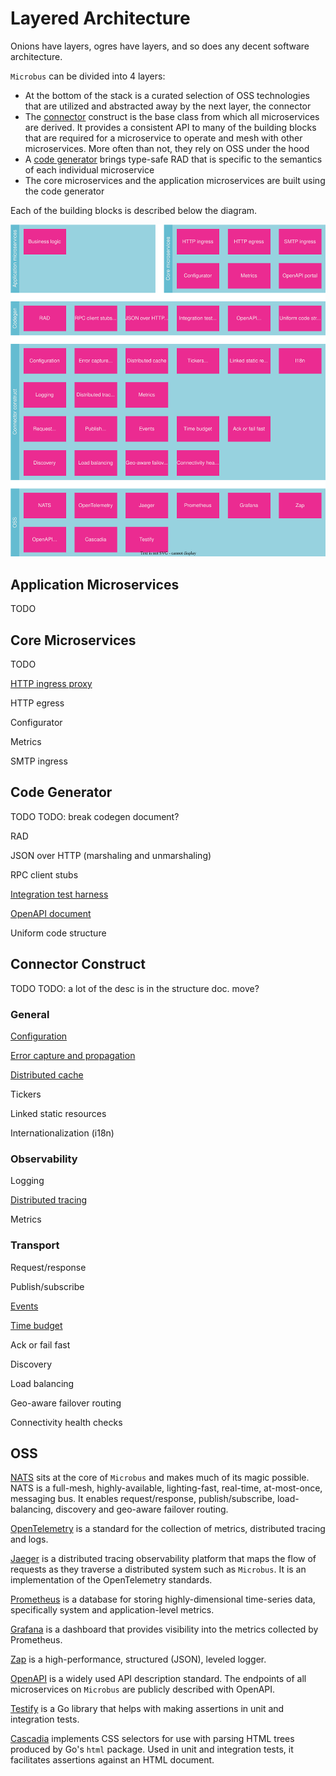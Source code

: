 # Layered Architecture

Onions have layers, ogres have layers, and so does any decent software architecture.

`Microbus` can be divided into 4 layers:

* At the bottom of the stack is a curated selection of OSS technologies that are utilized and abstracted away by the next layer, the connector
* The [connector](./docs/structure/connector.md) construct is the base class from which all microservices are derived. It provides a consistent API to many of the building blocks that are required for a microservice to operate and mesh with other microservices. More often than not, they rely on OSS under the hood
* A [code generator](./docs/blocks/codegen.md) brings type-safe RAD that is specific to the semantics of each individual microservice
* The core microservices and the application microservices are built using the code generator

Each of the building blocks is described below the diagram.

<img src="./layers-1.drawio.svg">
<p>

## Application Microservices

TODO

## Core Microservices

TODO

[HTTP ingress proxy](../blocks/http-ingress.md)

HTTP egress

Configurator

Metrics

SMTP ingress

## Code Generator

TODO
TODO: break codegen document?

RAD

JSON over HTTP (marshaling and unmarshaling)

RPC client stubs

[Integration test harness](../blocks/integration-testing.md)

[OpenAPI document](../blocks/openapi.md)

Uniform code structure

## Connector Construct

TODO
TODO: a lot of the desc is in the structure doc. move?

### General

[Configuration](../blocks/configuration.md)

[Error capture and propagation](../blocks/error-capture.md)

[Distributed cache](../blocks/distrib-cache.md)

Tickers

Linked static resources

Internationalization (i18n)

### Observability

Logging

[Distributed tracing](../blocks/distrib-tracing.md)

Metrics

### Transport

Request/response

Publish/subscribe

[Events](../blocks/events.md)

[Time budget](../blocks/time-budget.md)

Ack or fail fast

Discovery

Load balancing

Geo-aware failover routing

Connectivity health checks

## OSS

[NATS](https://www.nats.io) sits at the core of `Microbus` and makes much of its magic possible. NATS is a full-mesh, highly-available, lighting-fast, real-time, at-most-once, messaging bus. It enables request/response, publish/subscribe, load-balancing, discovery and geo-aware failover routing.

[OpenTelemetry](https://opentelemetry.io) is a standard for the collection of metrics, distributed tracing and logs.

[Jaeger](https://www.jaegertracing.io) is a distributed tracing observability platform that maps the flow of requests as they traverse a distributed system such as `Microbus`. It is an implementation of the OpenTelemetry standards.

[Prometheus](https://prometheus.io) is a database for storing highly-dimensional time-series data, specifically system and application-level metrics.

[Grafana](https://grafana.com) is a dashboard that provides visibility into the metrics collected by Prometheus.

[Zap](https://github.com/uber-go/zap) is a high-performance, structured (JSON), leveled logger.

[OpenAPI](https://www.openapis.org) is a widely used API description standard. The endpoints of all microservices on `Microbus` are publicly described with OpenAPI.

[Testify](https://github.com/stretchr/testify) is a Go library that helps with making assertions in unit and integration tests.

[Cascadia](https://github.com/andybalholm/cascadia) implements CSS selectors for use with parsing HTML trees produced by Go's `html` package. Used in unit and integration tests, it facilitates assertions against an HTML document. 

